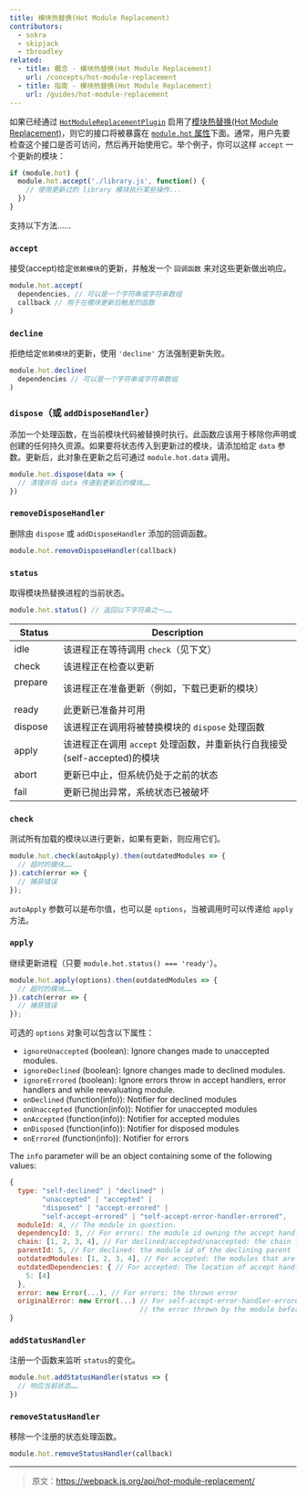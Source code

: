 ```yaml
---
title: 模块热替换(Hot Module Replacement)
contributors:
  - sokra
  - skipjack
  - tbroadley
related:
  - title: 概念 - 模块热替换(Hot Module Replacement)
    url: /concepts/hot-module-replacement
  - title: 指南 - 模块热替换(Hot Module Replacement)
    url: /guides/hot-module-replacement
---
```


如果已经通过 [`HotModuleReplacementPlugin`](/plugins/hot-module-replacement-plugin) 启用了[模块热替换(Hot Module Replacement)](/concepts/hot-module-replacement)，则它的接口将被暴露在 [`module.hot` 属性](/api/module-variables#module-hot-webpack-specific-)下面。通常，用户先要检查这个接口是否可访问，然后再开始使用它。举个例子，你可以这样 `accept` 一个更新的模块：

``` js
if (module.hot) {
  module.hot.accept('./library.js', function() {
    // 使用更新过的 library 模块执行某些操作...
  })
}
```

支持以下方法……


### `accept`

接受(accept)给定`依赖模块`的更新，并触发一个 `回调函数` 来对这些更新做出响应。

``` js
module.hot.accept(
  dependencies, // 可以是一个字符串或字符串数组
  callback // 用于在模块更新后触发的函数
)
```


### `decline`

拒绝给定`依赖模块`的更新，使用 `'decline'` 方法强制更新失败。

``` js
module.hot.decline(
  dependencies // 可以是一个字符串或字符串数组
)
```


### `dispose`（或 `addDisposeHandler`）

添加一个处理函数，在当前模块代码被替换时执行。此函数应该用于移除你声明或创建的任何持久资源。如果要将状态传入到更新过的模块，请添加给定 `data` 参数。更新后，此对象在更新之后可通过 `module.hot.data` 调用。

``` js
module.hot.dispose(data => {
  // 清理并将 data 传递到更新后的模块……
})
```


### `removeDisposeHandler`

删除由 `dispose` 或 `addDisposeHandler` 添加的回调函数。

``` js
module.hot.removeDisposeHandler(callback)
```


### `status`

取得模块热替换进程的当前状态。

``` js
module.hot.status() // 返回以下字符串之一……
```

| Status      | Description                                                                            |
| ----------- | -------------------------------------------------------------------------------------- |
| idle        | 该进程正在等待调用 `check`（见下文） |
| check       | 该进程正在检查以更新 |
| prepare     | 该进程正在准备更新（例如，下载已更新的模块） |
| ready       | 此更新已准备并可用 |
| dispose     | 该进程正在调用将被替换模块的 `dispose` 处理函数 |
| apply       | 该进程正在调用 `accept` 处理函数，并重新执行自我接受(self-accepted)的模块 |
| abort       | 更新已中止，但系统仍处于之前的状态 |
| fail        | 更新已抛出异常，系统状态已被破坏 |


### `check`

测试所有加载的模块以进行更新，如果有更新，则应用它们。

``` js
module.hot.check(autoApply).then(outdatedModules => {
  // 超时的模块……
}).catch(error => {
  // 捕获错误
});
```

`autoApply` 参数可以是布尔值，也可以是 `options`，当被调用时可以传递给 `apply` 方法。


### `apply`

继续更新进程（只要 `module.hot.status() === 'ready'`）。

``` js
module.hot.apply(options).then(outdatedModules => {
  // 超时的模块……
}).catch(error => {
  // 捕获错误
});
```

可选的 `options` 对象可以包含以下属性：

- `ignoreUnaccepted` (boolean): Ignore changes made to unaccepted modules.
- `ignoreDeclined` (boolean): Ignore changes made to declined modules.
- `ignoreErrored` (boolean): Ignore errors throw in accept handlers, error handlers and while reevaluating module.
- `onDeclined` (function(info)): Notifier for declined modules
- `onUnaccepted` (function(info)): Notifier for unaccepted modules
- `onAccepted` (function(info)): Notifier for accepted modules
- `onDisposed` (function(info)): Notifier for disposed modules
- `onErrored` (function(info)): Notifier for errors

The `info` parameter will be an object containing some of the following values:

``` js
{
  type: "self-declined" | "declined" |
        "unaccepted" | "accepted" |
        "disposed" | "accept-errored" |
        "self-accept-errored" | "self-accept-error-handler-errored",
  moduleId: 4, // The module in question.
  dependencyId: 3, // For errors: the module id owning the accept handler.
  chain: [1, 2, 3, 4], // For declined/accepted/unaccepted: the chain from where the update was propagated.
  parentId: 5, // For declined: the module id of the declining parent
  outdatedModules: [1, 2, 3, 4], // For accepted: the modules that are outdated and will be disposed
  outdatedDependencies: { // For accepted: The location of accept handlers that will handle the update
    5: [4]
  },
  error: new Error(...), // For errors: the thrown error
  originalError: new Error(...) // For self-accept-error-handler-errored:
                                // the error thrown by the module before the error handler tried to handle it.
}
```


### `addStatusHandler`

注册一个函数来监听 `status`的变化。

``` js
module.hot.addStatusHandler(status => {
  // 响应当前状态……
})
```


### `removeStatusHandler`

移除一个注册的状态处理函数。

``` js
module.hot.removeStatusHandler(callback)
```

***

> 原文：https://webpack.js.org/api/hot-module-replacement/
